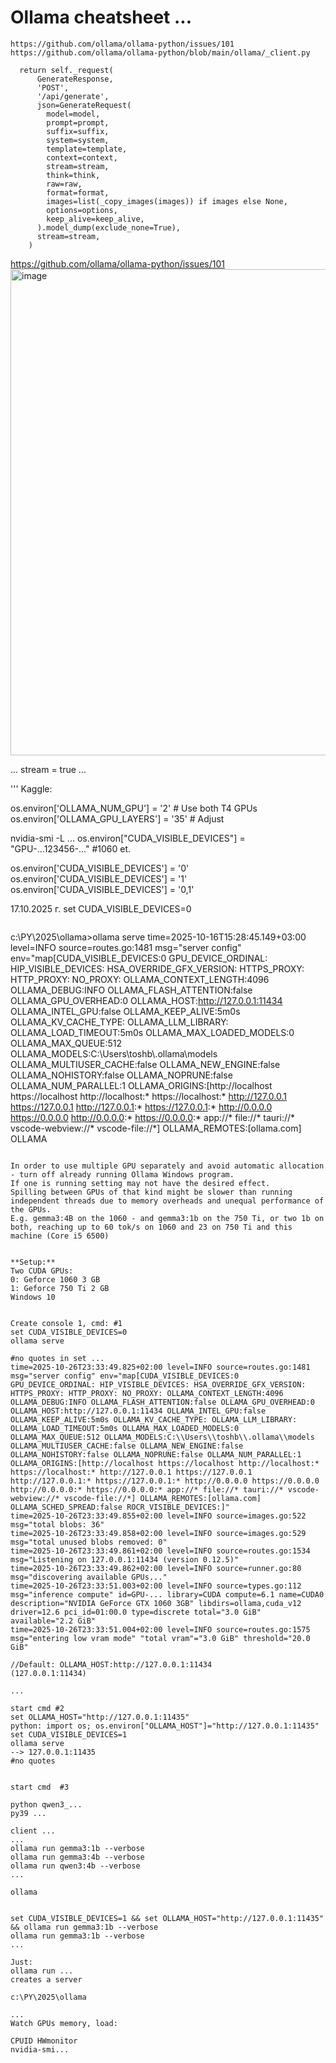 # Ollama cheatsheet ...
```
https://github.com/ollama/ollama-python/issues/101
https://github.com/ollama/ollama-python/blob/main/ollama/_client.py

  return self._request(
      GenerateResponse,
      'POST',
      '/api/generate',
      json=GenerateRequest(
        model=model,
        prompt=prompt,
        suffix=suffix,
        system=system,
        template=template,
        context=context,
        stream=stream,
        think=think,
        raw=raw,
        format=format,
        images=list(_copy_images(images)) if images else None,
        options=options,
        keep_alive=keep_alive,
      ).model_dump(exclude_none=True),
      stream=stream,
    )

```

https://github.com/ollama/ollama-python/issues/101
<img width="616" height="778" alt="image" src="https://github.com/user-attachments/assets/1059dfe8-4be2-4466-81f0-5e3a6c1c7796" />

...
stream = true ...


'''
Kaggle:

os.environ['OLLAMA_NUM_GPU'] = '2'  # Use both T4 GPUs
os.environ['OLLAMA_GPU_LAYERS'] = '35'  # Adjust

nvidia-smi -L
...
os.environ["CUDA_VISIBLE_DEVICES"] = "GPU-...123456-..." #1060 et.

os.environ['CUDA_VISIBLE_DEVICES'] = '0'
os.environ['CUDA_VISIBLE_DEVICES'] = '1'
os.environ['CUDA_VISIBLE_DEVICES'] = '0,1'


17.10.2025 г. 
set CUDA_VISIBLE_DEVICES=0
```
```
c:\PY\2025\ollama>ollama serve
time=2025-10-16T15:28:45.149+03:00 level=INFO source=routes.go:1481 msg="server config" env="map[CUDA_VISIBLE_DEVICES:0 GPU_DEVICE_ORDINAL: HIP_VISIBLE_DEVICES: HSA_OVERRIDE_GFX_VERSION: HTTPS_PROXY: HTTP_PROXY: NO_PROXY: OLLAMA_CONTEXT_LENGTH:4096 OLLAMA_DEBUG:INFO OLLAMA_FLASH_ATTENTION:false OLLAMA_GPU_OVERHEAD:0 OLLAMA_HOST:http://127.0.0.1:11434 OLLAMA_INTEL_GPU:false OLLAMA_KEEP_ALIVE:5m0s OLLAMA_KV_CACHE_TYPE: OLLAMA_LLM_LIBRARY: OLLAMA_LOAD_TIMEOUT:5m0s OLLAMA_MAX_LOADED_MODELS:0 OLLAMA_MAX_QUEUE:512 OLLAMA_MODELS:C:\\Users\\toshb\\.ollama\\models OLLAMA_MULTIUSER_CACHE:false OLLAMA_NEW_ENGINE:false OLLAMA_NOHISTORY:false OLLAMA_NOPRUNE:false OLLAMA_NUM_PARALLEL:1 OLLAMA_ORIGINS:[http://localhost https://localhost http://localhost:* https://localhost:* http://127.0.0.1 https://127.0.0.1 http://127.0.0.1:* https://127.0.0.1:* http://0.0.0.0 https://0.0.0.0 http://0.0.0.0:* https://0.0.0.0:* app://* file://* tauri://* vscode-webview://* vscode-file://*] OLLAMA_REMOTES:[ollama.com] OLLAMA

```

In order to use multiple GPU separately and avoid automatic allocation - turn off already running Ollama Windows program.
If one is running setting may not have the desired effect.
Spilling between GPUs of that kind might be slower than running independent threads due to memory overheads and unequal performance of the GPUs.
E.g. gemma3:4B on the 1060 - and gemma3:1b on the 750 Ti, or two 1b on both, reaching up to 60 tok/s on 1060 and 23 on 750 Ti and this machine (Core i5 6500)


**Setup:**
Two CUDA GPUs:
0: Geforce 1060 3 GB
1: Geforce 750 Ti 2 GB
Windows 10


Create console 1, cmd: #1
set CUDA_VISIBLE_DEVICES=0
ollama serve

#no quotes in set ...
time=2025-10-26T23:33:49.825+02:00 level=INFO source=routes.go:1481 msg="server config" env="map[CUDA_VISIBLE_DEVICES:0 GPU_DEVICE_ORDINAL: HIP_VISIBLE_DEVICES: HSA_OVERRIDE_GFX_VERSION: HTTPS_PROXY: HTTP_PROXY: NO_PROXY: OLLAMA_CONTEXT_LENGTH:4096 OLLAMA_DEBUG:INFO OLLAMA_FLASH_ATTENTION:false OLLAMA_GPU_OVERHEAD:0 OLLAMA_HOST:http://127.0.0.1:11434 OLLAMA_INTEL_GPU:false OLLAMA_KEEP_ALIVE:5m0s OLLAMA_KV_CACHE_TYPE: OLLAMA_LLM_LIBRARY: OLLAMA_LOAD_TIMEOUT:5m0s OLLAMA_MAX_LOADED_MODELS:0 OLLAMA_MAX_QUEUE:512 OLLAMA_MODELS:C:\\Users\\toshb\\.ollama\\models OLLAMA_MULTIUSER_CACHE:false OLLAMA_NEW_ENGINE:false OLLAMA_NOHISTORY:false OLLAMA_NOPRUNE:false OLLAMA_NUM_PARALLEL:1 OLLAMA_ORIGINS:[http://localhost https://localhost http://localhost:* https://localhost:* http://127.0.0.1 https://127.0.0.1 http://127.0.0.1:* https://127.0.0.1:* http://0.0.0.0 https://0.0.0.0 http://0.0.0.0:* https://0.0.0.0:* app://* file://* tauri://* vscode-webview://* vscode-file://*] OLLAMA_REMOTES:[ollama.com] OLLAMA_SCHED_SPREAD:false ROCR_VISIBLE_DEVICES:]"
time=2025-10-26T23:33:49.855+02:00 level=INFO source=images.go:522 msg="total blobs: 36"
time=2025-10-26T23:33:49.858+02:00 level=INFO source=images.go:529 msg="total unused blobs removed: 0"
time=2025-10-26T23:33:49.861+02:00 level=INFO source=routes.go:1534 msg="Listening on 127.0.0.1:11434 (version 0.12.5)"
time=2025-10-26T23:33:49.862+02:00 level=INFO source=runner.go:80 msg="discovering available GPUs..."
time=2025-10-26T23:33:51.003+02:00 level=INFO source=types.go:112 msg="inference compute" id=GPU-... library=CUDA compute=6.1 name=CUDA0 description="NVIDIA GeForce GTX 1060 3GB" libdirs=ollama,cuda_v12 driver=12.6 pci_id=01:00.0 type=discrete total="3.0 GiB" available="2.2 GiB"
time=2025-10-26T23:33:51.004+02:00 level=INFO source=routes.go:1575 msg="entering low vram mode" "total vram"="3.0 GiB" threshold="20.0 GiB"

//Default: OLLAMA_HOST:http://127.0.0.1:11434 
(127.0.0.1:11434)

...

start cmd #2
set OLLAMA_HOST="http://127.0.0.1:11435"
python: import os; os.environ["OLLAMA_HOST"]="http://127.0.0.1:11435"
set CUDA_VISIBLE_DEVICES=1
ollama serve
--> 127.0.0.1:11435
#no quotes


start cmd  #3

python qwen3_...
py39 ...

client ...
...
ollama run gemma3:1b --verbose
ollama run gemma3:4b --verbose
ollama run qwen3:4b --verbose
...

ollama


set CUDA_VISIBLE_DEVICES=1 && set OLLAMA_HOST="http://127.0.0.1:11435" && ollama run gemma3:1b --verbose
ollama run gemma3:1b --verbose
...

Just:
ollama run ...
creates a server

c:\PY\2025\ollama

...
Watch GPUs memory, load:

CPUID HWmonitor
nvidia-smi...

